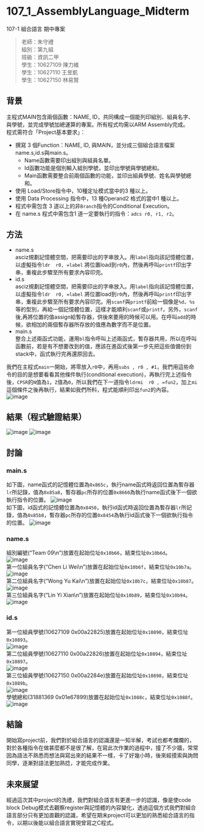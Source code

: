 # 107_1_AssemblyLanguage_Midterm
107-1 組合語言 期中專案

> 老師：朱守禮  
> 組別：第九組  
> 班級：資訊二甲  
> 學生：10627109  陳力維  
> 學生：10627110  王昱凱  
> 學生：10627150  林易賢  

## 背景
主程式MAIN包含兩個函數：NAME, ID，共同構成一個能列印組別、組員名字、與學號，並完成學號加總運算的專案。所有程式均需以ARM Assembly完成。  
程式需符合「Project基本要求」：
- 撰寫 3 個Function：NAME, ID, 與MAIN，並分成三個組合語言檔案name.s,id.s與main.s。
  - Name函數需要印出組別與組員名單。
  - Id函數功能是個別輸入組別學號，並印出學號與學號總和。
  - Main函數需要整合前兩個函數的功能，並印出組員學號、姓名與學號總和。
- 使用 Load/Store指令中，10種定址模式當中的3 種以上。
- 使用 Data Processing 指令中，13 種Operand2 格式的當中1 種以上。
- 程式中需包含 3 道以上的非`Branch`指令的Conditional Execution。
- 在 name.s 程式中需包含1 道一定要執行的指令：`adcs r0, r1, r2`。

## 方法
- name.s  
asciz規劃記憶體空間，把需要印出的字串放入。用`label`指向該記憶體位置，以虛擬指令`ldr  r0, =label` 將位置load到`r0`內，然後再呼叫`printf`印出字串，重複此步驟至所有要求內容印完。
- id.s  
asciz規劃記憶體空間，把需要印出的字串放入。用`label`指向該記憶體位置，以虛擬指令`ldr  r0, =label` 將位置load到`r0`內，然後再呼叫`printf`印出字串，重複此步驟至所有要求內容印完。用`scanf`與`printf`前給一個像是`%d`、`%s`等的型別，再給一個記憶體位置，這樣才能順利`scanf`或`printf`，另外，`scanf`後,再將位置的值assign給暫存器，供後來要用的時候可以用。在呼叫`add`的時候，欲相加的兩個暫存器所存放的值應為數字而不是位置。
- main.s  
整合上述兩函式功能，運用`bl`指令呼叫上述兩函式，暫存器共用，所以在呼叫函數前，若是有不想要改到的值，應該在進函式後第一步先把這些值備份到stack中，函式執行完再還原回去。  

我們在主程式`main`一開始，將零放入`r0`中，再用`subs , r0 , #1`，我們用這些命令的目的是想要看看其他條件執行(conditional execution)，再執行完上述指令後，`CPSR`的`N`值為`1`，`Z`值為`0`，所以我們在下一道指令`ldrmi  r0 , =fun2`，加上`mi`這個條件之後再執行，結果如我們所料，程式能順利印出`fun2`的內容。  
![image](https://user-images.githubusercontent.com/51331397/183023434-0b5ee3f6-c085-4de7-aa3f-a7ef9765aa3e.png)

## 結果（程式驗證結果）
![image](https://user-images.githubusercontent.com/51331397/183242680-50e1f8e6-a257-4a04-9bb1-6ac15e063482.png)
![image](https://user-images.githubusercontent.com/51331397/183242684-c40b88a4-946e-47d8-828e-cf9b5e46593f.png)

## 討論
### main.s  
如下圖，name函式的記憶體位置為`0x865c`，執行name函式時返回位置為暫存器`lr`所記錄，值為`0x85a8`，暫存器`pc`所存的位置`0x8660`為執行name函式後下一個欲執行指令的位置。
![image](https://user-images.githubusercontent.com/51331397/183242913-118d4fd5-131b-4288-a81d-a45f1fa20e71.png)  
如下圖，id函式的記憶體位置為`0x8450`，執行id函式時返回位置為暫存器`lr`所記錄，值為`0x85b8`，暫存器`pc`所存的位置`0x8454`為執行id函式後下一個欲執行指令的位置。
![image](https://user-images.githubusercontent.com/51331397/183242957-cb11efd0-4f48-4c9a-9bce-398ed6c6b3df.png)
### name.s  
組別編號(“Team 09\n”)放置在起始位址`0x10b66`，結束位址`0x10b6d`。  
![image](https://user-images.githubusercontent.com/51331397/183243063-fbea0fba-a0de-44e2-8224-f44b9cbbf7c1.png)  
第一位組員名字(“Chen Li Wei\n”)放置在起始位址`0x10b6f`，結束位址`0x10b7a`。  
![image](https://user-images.githubusercontent.com/51331397/183243105-ed232add-a61a-4ed0-9bb7-f28124e67b21.png)  
第二位組員名字(“Wong Yu Kai\n”)放置在起始位址`0x10b7c`，結束位址`0x10b87`。  
![image](https://user-images.githubusercontent.com/51331397/183243135-849ed928-0f68-4dfc-b2f0-17c83983ce64.png)  
第三位組員名字(“Lin Yi Xian\n”)放置在起始位址`0x10b89`，結束位址`0x10b94`。  
![image](https://user-images.githubusercontent.com/51331397/183243159-500e00a9-11fa-46c2-8131-f7625a2baf77.png)  
### id.s  
第一位組員學號(10627109 0x00a22825)放置在起始位址`0x10890`，結束位址`0x10893`。  
![image](https://user-images.githubusercontent.com/51331397/183243245-f6ac115c-58ed-4292-8ed9-052539b7c2aa.png)  
第二位組員學號(10627110 0x00a22826)放置在起始位址`0x10894`，結束位址`0x10897`。  
![image](https://user-images.githubusercontent.com/51331397/183243285-dc6a6997-6b8c-4ab4-86bc-a0319d4d02f8.png)  
第三位組員學號(10627150 0x00a2284e)放置在起始位址`0x10898`，結束位址`0x1089b`。  
![image](https://user-images.githubusercontent.com/51331397/183243313-3a7113e6-178c-4a0c-b6c2-7dd5ceca1a92.png)  
學號總和(31881369 0x01e67899)放置在起始位址`0x1088c`，結束位址`0x1088f`。  
![image](https://user-images.githubusercontent.com/51331397/183243413-4d12d5db-ec89-4ddf-a448-792bcba18d21.png)  

## 結論
開始寫project前，我們對於組合語言的認識還是一知半解，考試也都考爛爛的，對於各種指令在做甚麼都不是很了解，在寫此次作業的過程中，撞了不少牆，常常因為語法不熟悉而想法與寫出來的結果不一樣，卡了好幾小時，後來經摸索與詢問同學，逐漸對語法更加熟捻，才能完成作業。

## 未來展望
經過這次其中project的洗禮，我們對組合語言有更進一步的認識，像是使code block Debug模式去觀察register與記憶體的內容變化，透過這個方式我們對組合語言部分只有更加直觀的認識，希望在期末project可以更加的熟悉組合語言的指令，以期以後能以組合語言實現曾寫之C程式。
